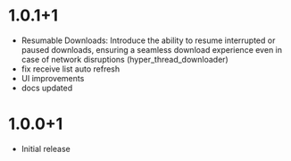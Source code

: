 # 1.0.1+1
- Resumable Downloads: Introduce the ability to resume interrupted or paused downloads, ensuring a seamless download experience even in case of network disruptions (hyper_thread_downloader)
- fix receive list auto refresh
- UI improvements
- docs updated


# 1.0.0+1
- Initial release